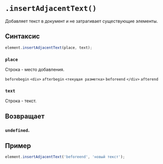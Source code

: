 # `.insertAdjacentText()`

Добавляет текст в документ и не затрагивает существующие элементы.

## Синтаксис

```js
element.insertAdjacentText(place, text);
```

### `place`

Строка - место добавления.

`beforebegin` `<div>` `afterbegin` `<текущая разметка>` `beforeend` `</div>` `afterend`

### `text`

Строка - текст.

## Возвращает

### `undefined`.

## Пример

```js
element.insertAdjacentText('beforeend', 'новый текст');
```
